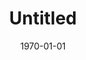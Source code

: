---
categories: []
date: '1970-01-01'
description: No description provided.
tags: []
title: Untitled
---
